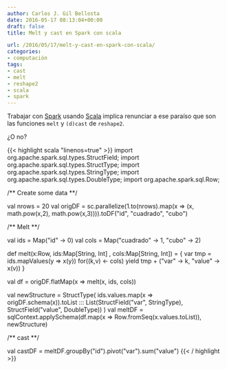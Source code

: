 ```yaml
---
author: Carlos J. Gil Bellosta
date: 2016-05-17 08:13:04+00:00
draft: false
title: Melt y cast en Spark con scala

url: /2016/05/17/melt-y-cast-en-spark-con-scala/
categories:
- computación
tags:
- cast
- melt
- reshape2
- scala
- spark
---
```


Trabajar con [Spark](http://spark.apache.org/) usando [Scala](http://www.scala-lang.org/) implica renunciar a ese paraíso que son las funciones `melt` y `(d)cast` de `reshape2`.

¿O no?

{{< highlight scala "linenos=true" >}}
import org.apache.spark.sql.types.StructField;
import org.apache.spark.sql.types.StructType;
import org.apache.spark.sql.types.StringType;
import org.apache.spark.sql.types.DoubleType;
import org.apache.spark.sql.Row;

/** Create some data **/

val nrows = 20
val origDF = sc.parallelize(1.to(nrows).map(x => (x, math.pow(x,2), math.pow(x,3)))).toDF("id", "cuadrado", "cubo")

/** Melt **/

val ids  = Map("id" -> 0)
val cols = Map("cuadrado" -> 1, "cubo" -> 2)

def melt(x:Row, ids:Map[String, Int] , cols:Map[String, Int]) = {
        var tmp = ids.mapValues(y => x(y))
        for((k,v) <- cols) yield tmp + ("var" -> k, "value" -> x(v))
}

val df = origDF.flatMap(x => melt(x, ids, cols))

val newStructure = StructType( ids.values.map(x => origDF.schema(x)).toList ::: List(StructField("var", StringType), StructField("value", DoubleType)) )
val meltDF = sqlContext.applySchema(df.map(x => Row.fromSeq(x.values.toList)), newStructure)

/** cast **/

val castDF = meltDF.groupBy("id").pivot("var").sum("value")
{{< / highlight >}}